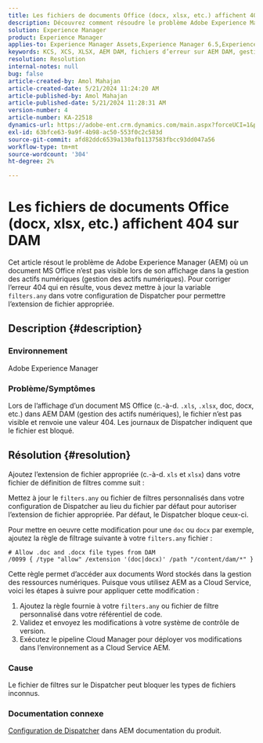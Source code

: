 ```yaml
---
title: Les fichiers de documents Office (docx, xlsx, etc.) affichent 404 sur DAM
description: Découvrez comment résoudre le problème Adobe Experience Manager où le fichier n’est pas visible dans AEM DAM. Mettez à jour le fichier filters.any dans la configuration du Dispatcher.
solution: Experience Manager
product: Experience Manager
applies-to: Experience Manager Assets,Experience Manager 6.5,Experience Manager
keywords: KCS, XCS, XLSX, AEM DAM, fichiers d’erreur sur AEM DAM, gestion des actifs numériques, doc, docx, bureau, erreur 404
resolution: Resolution
internal-notes: null
bug: false
article-created-by: Amol Mahajan
article-created-date: 5/21/2024 11:24:20 AM
article-published-by: Amol Mahajan
article-published-date: 5/21/2024 11:28:31 AM
version-number: 4
article-number: KA-22518
dynamics-url: https://adobe-ent.crm.dynamics.com/main.aspx?forceUCI=1&pagetype=entityrecord&etn=knowledgearticle&id=cbb530a6-6417-ef11-9f8a-6045bd006c82
exl-id: 63bfce63-9a9f-4b98-ac50-553f0c2c583d
source-git-commit: afd82ddc6539a130afb1137583fbcc93dd047a56
workflow-type: tm+mt
source-wordcount: '304'
ht-degree: 2%

---
```


# Les fichiers de documents Office (docx, xlsx, etc.) affichent 404 sur DAM


Cet article résout le problème de Adobe Experience Manager (AEM) où un document MS Office n’est pas visible lors de son affichage dans la gestion des actifs numériques (gestion des actifs numériques). Pour corriger l’erreur 404 qui en résulte, vous devez mettre à jour la variable `filters.any` dans votre configuration de Dispatcher pour permettre l’extension de fichier appropriée.

## Description {#description}


### Environnement

Adobe Experience Manager

### Problème/Symptômes

Lors de l’affichage d’un document MS Office (c.-à-d. `.xls`, `.xlsx`, doc, docx, etc.) dans AEM DAM (gestion des actifs numériques), le fichier n’est pas visible et renvoie une valeur 404. Les journaux de Dispatcher indiquent que le fichier est bloqué.


## Résolution {#resolution}


Ajoutez l’extension de fichier appropriée (c.-à-d. `xls` et `xlsx`) dans votre fichier de définition de filtres comme suit :

Mettez à jour le `filters.any` ou fichier de filtres personnalisés dans votre configuration de Dispatcher au lieu du fichier par défaut pour autoriser l’extension de fichier appropriée. Par défaut, le Dispatcher bloque ceux-ci.

Pour mettre en oeuvre cette modification pour une `doc` ou `docx` par exemple, ajoutez la règle de filtrage suivante à votre `filters.any` fichier :


```
# Allow .doc and .docx file types from DAM
/0099 { /type "allow" /extension '(doc|docx)' /path "/content/dam/*" }
```


Cette règle permet d’accéder aux documents Word stockés dans la gestion des ressources numériques. Puisque vous utilisez AEM as a Cloud Service, voici les étapes à suivre pour appliquer cette modification :

1. Ajoutez la règle fournie à votre `filters.any` ou fichier de filtre personnalisé dans votre référentiel de code.
2. Validez et envoyez les modifications à votre système de contrôle de version.
3. Exécutez le pipeline Cloud Manager pour déployer vos modifications dans l’environnement as a Cloud Service AEM.


### Cause

Le fichier de filtres sur le Dispatcher peut bloquer les types de fichiers inconnus.

### Documentation connexe

[Configuration de Dispatcher](https://experienceleague.adobe.com/docs/experience-manager-dispatcher/using/configuring/dispatcher-configuration.html?lang=en) dans AEM documentation du produit.
